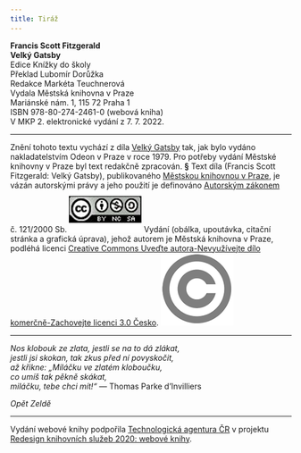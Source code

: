 ```yaml
---
title: Tiráž
---
```


**Francis Scott Fitzgerald    
Velký Gatsby**  
Edice Knížky do školy  
Překlad Lubomír Dorůžka  
Redakce Markéta Teuchnerová  
Vydala Městská knihovna v Praze  
Mariánské nám. 1, 115 72 Praha 1  
ISBN 978-80-274-2461-0 (webová kniha)  
V MKP 2. elektronické vydání z 7. 7. 2022.

***

Znění tohoto textu vychází z díla [Velký Gatsby](https://search.mlp.cz/cz/titul/velky-gatsby-posledni-magnat/138432/) tak, jak bylo vydáno nakladatelstvím Odeon v Praze v roce 1979. Pro potřeby vydání Městské knihovny v Praze byl text redakčně zpracován.
**§**
Text díla (Francis Scott Fitzgerald: Velký Gatsby), publikovaného [Městskou knihovnou v Praze](https://www.mlp.cz/cz/), je vázán autorskými právy a jeho použití je definováno [Autorským zákonem](https://www.mkcr.cz/predpisy-zakonu-709.html) č. 121/2000 Sb.
[![image001.jpg](./resources/image001_fmt.png)](https://creativecommons.org/licenses/by-nc-sa/3.0/cz/)
Vydání (obálka, upoutávka, citační stránka a grafická úprava), jehož autorem je Městská knihovna v Praze, podléhá licenci [Creative Commons Uveďte autora-Nevyužívejte dílo komerčně-Zachovejte licenci 3.0 Česko](https://creativecommons.org/licenses/by-nc-sa/3.0/cz/).
![image002.jpg](./resources/image002_fmt.png)

***

_Nos klobouk ze zlata, jestli se na to dá zlákat,  
jestli jsi skokan, tak zkus před ní povyskočit,  
až křikne: „Miláčku ve zlatém kloboučku,  
co umíš tak pěkně skákat,  
miláčku, tebe chci mít!“_
— Thomas Parke d’Invilliers

_Opět Zeldě_

***

Vydání webové knihy podpořila [Technologická agentura ČR](https://www.tacr.cz/) v projektu [Redesign knihovních služeb 2020: webové knihy](https://starfos.tacr.cz/cs/project/TL04000391).